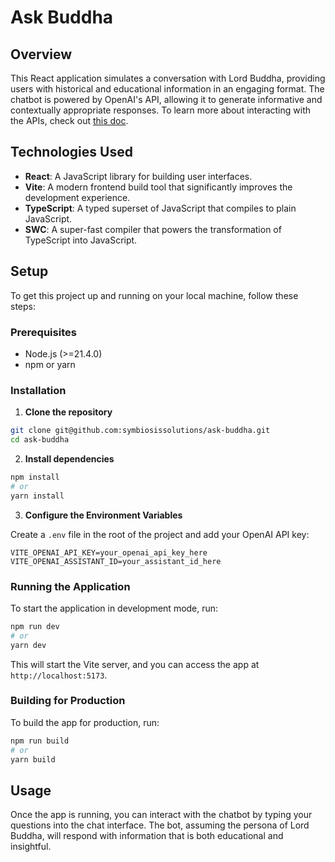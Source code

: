 # Ask Buddha

## Overview

This React application simulates a conversation with Lord Buddha, providing users with historical and educational information in an engaging format. The chatbot is powered by OpenAI's API, allowing it to generate informative and contextually appropriate responses. To learn more about interacting with the APIs, check out [this doc](./docs/using-the-openai-assistant-apis.md).

## Technologies Used

- **React**: A JavaScript library for building user interfaces.
- **Vite**: A modern frontend build tool that significantly improves the development experience.
- **TypeScript**: A typed superset of JavaScript that compiles to plain JavaScript.
- **SWC**: A super-fast compiler that powers the transformation of TypeScript into JavaScript.

## Setup

To get this project up and running on your local machine, follow these steps:

### Prerequisites

- Node.js (>=21.4.0)
- npm or yarn

### Installation

1. **Clone the repository**

```bash
git clone git@github.com:symbiosissolutions/ask-buddha.git
cd ask-buddha
```

2. **Install dependencies**

```bash
npm install
# or
yarn install
```

3. **Configure the Environment Variables**

Create a `.env` file in the root of the project and add your OpenAI API key:

```plaintext
VITE_OPENAI_API_KEY=your_openai_api_key_here
VITE_OPENAI_ASSISTANT_ID=your_assistant_id_here
```

### Running the Application

To start the application in development mode, run:

```bash
npm run dev
# or
yarn dev
```

This will start the Vite server, and you can access the app at `http://localhost:5173`.

### Building for Production

To build the app for production, run:

```bash
npm run build
# or
yarn build
```

## Usage

Once the app is running, you can interact with the chatbot by typing your questions into the chat interface. The bot, assuming the persona of Lord Buddha, will respond with information that is both educational and insightful.

